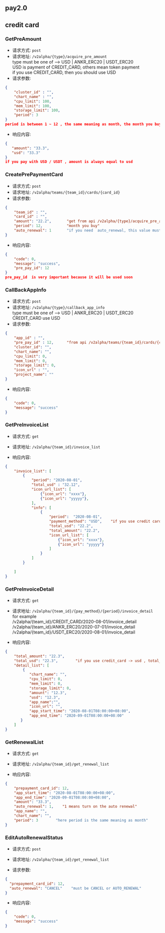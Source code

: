 ## pay2.0  

## credit card
### GetPreAmount
- 请求方式: `post`
- 请求地址: `/v2alpha/{type}/acquire_pre_amount`  
type must be one of -->  USD | ANKR_ERC20  | USDT_ERC20  
USD is payment of CREDIT_CARD, others mean token payment  
if you use CREDIT_CARD, then you should use USD
- 请求参数:  
```json
{
    "cluster_id" : "",
    "chart_name" : "",
    "cpu_limit": 100,
    "mem_limit": 100,
    "storage_limit": 100,
    "period": 3
}
period is between 1 ~ 12 , the same meaning as month, the month you buy
```
- 响应内容:  
```json
{
   "amount": "33.3",
   "usd": "33.3"
}
if you pay with USD / USDT , amount is always equal to usd
```




### CreatePrePaymentCard
- 请求方式: `post`
- 请求地址: `/v2alpha/teams/{team_id}/cards/{card_id}`
- 请求参数:  
```json
{
    "team_id" : "",
    "card_id" : "",
    "amount": "22.2",       "get from api /v2alpha/{type}/acquire_pre_amount"
    "period": 12,           "month you buy"
    "auto_renewal": 1       "if you need  auto_renewal, this value must be 1, otherwise it should be 0   自动续费设置成1"
}
```

- 响应内容:  
```json
{
    "code": 0,
    "message": "success",
    "pre_pay_id": 12
}
pre_pay_id  is very important because it will be used soon
```



### CallBackAppInfo
- 请求方式: `post`
- 请求地址: `/v2alpha/{type}/callback_app_info`  
type must be one of -->  USD | ANKR_ERC20  | USDT_ERC20  
CREDIT_CARD use USD
- 请求参数:  
```json
{
    "app_id" : "",
    "pre_pay_id" : 12,      "from api /v2alpha/teams/{team_id}/cards/{card_id}"
    "cluster_id": "",      
    "chart_name": "",        
    "cpu_limit": 0,
    "mem_limit": 0,
    "storage_limit": 0,
    "icon_url" : "",
    "project_name": ""
}
```

- 响应内容:  
```json
{
    "code": 0,
    "message": "success"
}
```



### GetPreInvoiceList
- 请求方式: `get`
- 请求地址: `/v2alpha/{team_id}/invoice_list`  

- 响应内容:  
```json
{
    "invoice_list": [
        {
            "period": "2020-08-01",
            "total_usd" : "32.12",
            "icon_url_list": [
                {"icon_url": "xxxx"},
                {"icon_url": "yyyyy"},
            ],
            "info": [
                {
                    "period":  "2020-08-01",
                    "payment_method": "USD",    "if you use credit card, this is usd, other 2 enum -->   ANKR_ERC20 USDT_ERC20"
                    "total_usd": "22.2",
                    "total_amount": "22.2",
                    "icon_url_list": [
                        {"icon_url": "xxxx"},
                        {"icon_url": "yyyyy"}
                    ]
                }
            ]
        }
    
    ]
}
```




### GetPreInvoiceDetail
- 请求方式: `get`
- 请求地址: `/v2alpha/{team_id}/{pay_method}/{period}/invoice_detail`  
for example  
/v2alpha/{team_id}/CREDIT_CARD/2020-08-01/invoice_detail  
/v2alpha/{team_id}/ANKR_ERC20/2020-07-01/invoice_detail  
/v2alpha/{team_id}/USDT_ERC20/2020-08-01/invoice_detail  


- 响应内容:  
```json
{
    "total_amount": "22.3",
    "total_usd": "22.3",        "if you use credit_card -> usd , total_amount is always equal to total usd"
    "detail_list": [
        {
           "chart_name": "",
           "cpu_limit": 0,
           "mem_limit": 0,
           "storage_limit": 0,
           "amount": "12.3",
           "usd": "12.3", 
           "app_name":"",
           "icon_url": "",
           "app_start_time": "2020-08-01T08:00:00+08:00",
           "app_end_time": "2020-09-01T08:00:00+08:00"
       }
    ]
}
```


### GetRenewalList
- 请求方式: `get`
- 请求地址: `/v2alpha/{team_id}/get_renewal_list`  


- 响应内容:  
```json
{
    "prepayment_card_id": 12,
    "app_start_time": "2020-08-01T08:00:00+08:00",
    "app_end_time": "2020-09-01T08:00:00+08:00",
    "amount": "33.3",
    "auto_renewal": 1,    "1 means turn on the auto renewal"
    "app_name": "",
    "chart_name": "",
    "period": 3        "here period is the same meaning as month"
}
```



### EditAutoRenewalStatus
- 请求方式: `post`
- 请求地址: `/v2alpha/{team_id}/get_renewal_list`  

- 请求参数:  
```json
{
  "prepayment_card_id": 12,
  "auto_renewal": "CANCEL"    "must be CANCEL or AUTO_RENEWAL"
}
```
- 响应内容:  
```json
{
    "code": 0,
    "message": "success"
}
```

